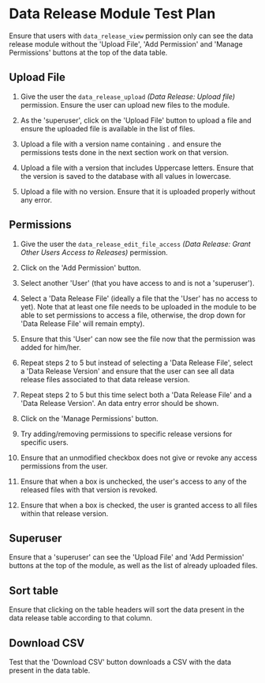# Data Release Module Test Plan 

Ensure that users with `data_release_view` permission only can see the data release 
module without the 'Upload File', 'Add Permission' and 'Manage Permissions' 
buttons at the top of the data table.


## Upload File

1. Give the user the `data_release_upload` *(Data Release: Upload file)* permission. 
 Ensure the user can upload new files to the module.
 
2. As the 'superuser', click on the 'Upload File' button to upload a file 
 and ensure the uploaded file is available in the list of files.

3. Upload a file with a version name containing `.` and ensure the permissions
 tests done in the next section work on that version.

4. Upload a file with a version that includes Uppercase letters. Ensure that the
version is saved to the database with all values in lowercase.

5. Upload a file with no version. Ensure that it is uploaded properly without any error. 

 
## Permissions

1. Give the user the `data_release_edit_file_access` *(Data Release: Grant Other
Users Access to Releases)* permission.

2. Click on the 'Add Permission' button.

3. Select another 'User' (that you have access to and is not a 'superuser').
 
4. Select a 'Data Release File' (ideally a file that the 'User' has no 
access to yet). Note that at least one file needs to be uploaded in the 
module to be able to set permissions to access a file, otherwise, the drop 
down for 'Data Release File' will remain empty).
 
5. Ensure that this 'User' can now see the file now that the 
permission was added for him/her.

6. Repeat steps 2 to 5 but instead of selecting a 'Data Release File', select a
'Data Release Version' and ensure that the user can see all data release files
associated to that data release version.

7. Repeat steps 2 to 5 but this time select both a 'Data Release File' and a
'Data Release Version'. An data entry error should be shown.

8. Click on the 'Manage Permissions' button.

9. Try adding/removing permissions to specific release versions for specific users.

10. Ensure that an unmodified checkbox does not give or revoke any access permissions 
from the user.

11. Ensure that when a box is unchecked, the user's access to any of the released 
files with that version is revoked.

12. Ensure that when a box is checked, the user is granted access to all files within 
that release version.


## Superuser

Ensure that a 'superuser' can see the 'Upload File' and 'Add 
Permission' buttons at the top of the module, as well as the list of already 
uploaded files.

## Sort table
 
Ensure that clicking on the table headers will sort the data present 
in the data release table according to that column.

## Download CSV

Test that the 'Download CSV' button downloads a CSV with the data present
in the data table.

